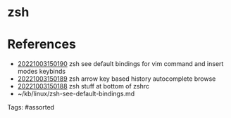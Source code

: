 # zsh

# References
- [20221003150190](/zet/20221003150190/) zsh see default bindings for vim command and insert modes keybinds
- [20221003150189](/zet/20221003150189/) zsh arrow key based history autocomplete browse
- [20221003150188](/zet/20221003150188/) zsh stuff at bottom of zshrc
- ~/kb/linux/zsh-see-default-bindings.md

Tags:
    #assorted

